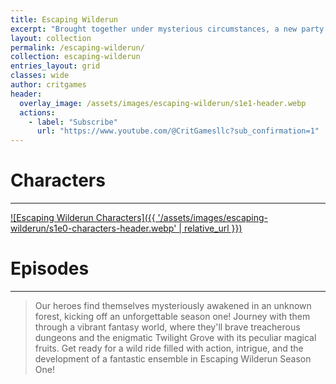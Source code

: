```yaml
---
title: Escaping Wilderun
excerpt: "Brought together under mysterious circumstances, a new party forms and explores the wilderness around to discover their purpose."
layout: collection
permalink: /escaping-wilderun/
collection: escaping-wilderun
entries_layout: grid
classes: wide
author: critgames
header:
  overlay_image: /assets/images/escaping-wilderun/s1e1-header.webp
  actions:
    - label: "Subscribe"
      url: "https://www.youtube.com/@CritGamesllc?sub_confirmation=1"
---
```


# Characters
---
<a href="{{'/escaping-wilderun/characters.html' | relative_url }}" title="Escaping Wilderun Characters">![Escaping Wilderun Characters]({{ '/assets/images/escaping-wilderun/s1e0-characters-header.webp' | relative_url }})</a>

# Episodes
---

> Our heroes find themselves mysteriously awakened in an unknown forest, kicking off an unforgettable season one! Journey with them through a vibrant fantasy world, where they'll brave treacherous dungeons and the enigmatic Twilight Grove with its peculiar magical fruits. Get ready for a wild ride filled with action, intrigue, and the development of a fantastic ensemble in Escaping Wilderun Season One!